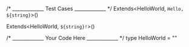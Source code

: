 /* _____________ Test Cases _____________ */
Extends<HelloWorld, `Hello, ${string}`>()

Extends<HelloWorld, `${string}!`>()

/* _____________ Your Code Here _____________ */
type HelloWorld = ""
